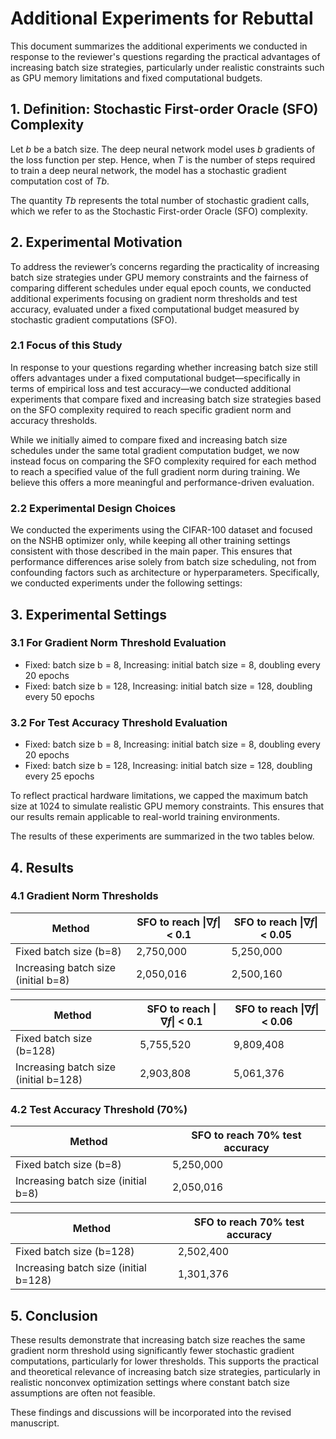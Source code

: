 # Additional Experiments for Rebuttal
This document summarizes the additional experiments we conducted in response to the reviewer's questions regarding the practical advantages of increasing batch size strategies, particularly under realistic constraints such as GPU memory limitations and fixed computational budgets.

## 1. Definition: Stochastic First-order Oracle (SFO) Complexity
Let $b$ be a batch size.
The deep neural network model uses $b$ gradients of the loss function per step.
Hence, when $T$ is the number of steps required to train a deep neural network, the model has a stochastic gradient computation cost of $Tb$.

The quantity $Tb$ represents the total number of stochastic gradient calls, which we refer to as the Stochastic First-order Oracle (SFO) complexity.

## 2. Experimental Motivation
To address the reviewer’s concerns regarding the practicality of increasing batch size strategies under GPU memory constraints and the fairness of comparing different schedules under equal epoch counts, we conducted additional experiments focusing on gradient norm thresholds and test accuracy, evaluated under a fixed computational budget measured by stochastic gradient computations (SFO).

### 2.1 Focus of this Study
In response to your questions regarding whether increasing batch size still offers advantages under a fixed computational budget—specifically in terms of empirical loss and test accuracy—we conducted additional experiments that compare fixed and increasing batch size strategies based on the SFO complexity required to reach specific gradient norm and accuracy thresholds.

While we initially aimed to compare fixed and increasing batch size schedules under the same total gradient computation budget, we now instead focus on comparing the SFO complexity required for each method to reach a specified value of the full gradient norm during training. We believe this offers a more meaningful and performance-driven evaluation.

### 2.2 Experimental Design Choices
We conducted the experiments using the CIFAR-100 dataset and focused on the NSHB optimizer only, while keeping all other training settings consistent with those described in the main paper. This ensures that performance differences arise solely from batch size scheduling, not from confounding factors such as architecture or hyperparameters. Specifically, we conducted experiments under the following settings:

## 3. Experimental Settings
### 3.1 For Gradient Norm Threshold Evaluation 
  - Fixed: batch size b = 8, Increasing: initial batch size = 8, doubling every 20 epochs
  - Fixed: batch size b = 128, Increasing: initial batch size = 128, doubling every 50 epochs

### 3.2 For Test Accuracy Threshold Evaluation
  - Fixed: batch size b = 8, Increasing: initial batch size = 8, doubling every 20 epochs
  - Fixed: batch size b = 128, Increasing: initial batch size = 128, doubling every 25 epochs

To reflect practical hardware limitations, we capped the maximum batch size at 1024 to simulate realistic GPU memory constraints. This ensures that our results remain applicable to real-world training environments.

The results of these experiments are summarized in the two tables below.

## 4. Results
### 4.1 Gradient Norm Thresholds

| Method | SFO to reach $\|\nabla f\|$ < 0.1 | SFO to reach $\|\nabla f\|$ < 0.05 |
|---------|---------|---------|
| Fixed batch size (b=8) | 2,750,000 | 5,250,000 |
| Increasing batch size (initial b=8) | 2,050,016 | 2,500,160 |

| Method | SFO to reach $\|\nabla f\|$ < 0.1 | SFO to reach $\|\nabla f\|$ < 0.06 |
|---------|---------|---------|
| Fixed batch size (b=128) | 5,755,520 | 9,809,408 |
| Increasing batch size (initial b=128) | 2,903,808 | 5,061,376 |


### 4.2 Test Accuracy Threshold (70%)

| Method | SFO to reach 70% test accuracy |
|---------|---------|
| Fixed batch size (b=8) | 5,250,000 |
| Increasing batch size (initial b=8) | 2,050,016 |

| Method | SFO to reach 70% test accuracy |
|---------|---------|
| Fixed batch size (b=128) | 2,502,400 |
| Increasing batch size (initial b=128) | 1,301,376 |

## 5. Conclusion
These results demonstrate that increasing batch size reaches the same gradient norm threshold using significantly fewer stochastic gradient computations, particularly for lower thresholds. This supports the practical and theoretical relevance of increasing batch size strategies, particularly in realistic nonconvex optimization settings where constant batch size assumptions are often not feasible.

These findings and discussions will be incorporated into the revised manuscript.
